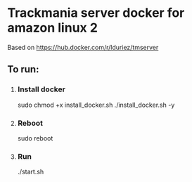 # Trackmania server docker for amazon linux 2

Based on https://hub.docker.com/r/lduriez/tmserver

## To run:
1. ### Install docker
    sudo chmod +x install_docker.sh
    ./install_docker.sh -y

1. ### Reboot
    sudo reboot

1. ### Run
    ./start.sh